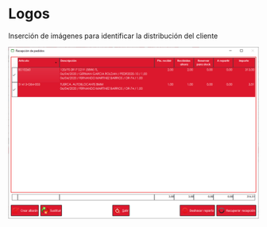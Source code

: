 # Logos

Inserción de imágenes para identificar la distribución del cliente

![](../../../.gitbook/assets/image%20%28388%29.png)

